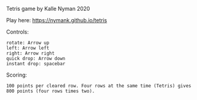 Tetris game by Kalle Nyman
2020

Play here: https://nymank.github.io/tetris

Controls: 

    rotate: Arrow up
    left: Arrow left
    right: Arrow right
    quick drop: Arrow down
    instant drop: spacebar

Scoring:

    100 points per cleared row. Four rows at the same time (Tetris) gives 800 points (four rows times two).

